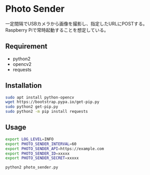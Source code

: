 # Photo Sender
一定間隔でUSBカメラから画像を撮影し、指定したURLにPOSTする。
Raspberry Piで常時起動することを想定している。

## Requirement
* python2
* opencv2
* requests

## Installation
```bash
sudo apt install python-opencv
wget https://bootstrap.pypa.io/get-pip.py
sudo python2 get-pip.py
sudo python2 -m pip install requests
```

## Usage
```bash
export LOG_LEVEL=INFO
export PHOTO_SENDER_INTERVAL=60
export PHOTO_SENDER_API=https://example.com
export PHOTO_SENDER_ID=xxxxx
export PHOTO_SENDER_SECRET=xxxxx

python2 photo_sender.py
```
